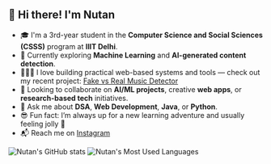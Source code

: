 ## 👋 Hi there! I'm Nutan

- 🎓 I'm a 3rd-year student in the **Computer Science and Social Sciences (CSSS)** program at **IIIT Delhi**.
- 🤖 Currently exploring **Machine Learning** and **AI-generated content detection**.
- 👩🏻‍💻 I love building practical web-based systems and tools — check out my recent project: [Fake vs Real Music Detector](https://github.com/Nutan22341/Music-DeepFake)
- 👀 Looking to collaborate on **AI/ML projects**, creative **web apps**, or **research-based tech** initiatives.
- 💬 Ask me about **DSA**, **Web Development**, **Java**, or **Python**.
- 😎 Fun fact: I’m always up for a new learning adventure and usually feeling jolly 🙂
- 📬 Reach me on [Instagram](https://www.instagram.com/nutan_7021/?next=%2F&hl=en)

<!-- Optionally add:
📌 Portfolio | 📫 Email | 🛠️ Tech Stack | 📊 GitHub Stats badges
-->


![Nutan's GitHub stats](https://github-readme-stats.vercel.app/api?username=Nutan22341&hide=stars&count_private=true&show_icons=true&theme=gotham)
![Nutan's Most Used Languages](https://github-readme-stats.vercel.app/api/top-langs/?username=Nutan22341&theme=gotham&layout=compact)

